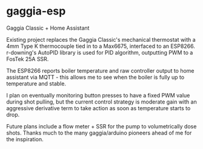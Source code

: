 # gaggia-esp
Gaggia Classic + Home Assistant

Existing project replaces the Gaggia Classic's mechanical thermostat with a 4mm Type K thermocouple tied in to a Max6675, interfaced to an ESP8266. r-downing's AutoPID library is used for PID algorithm, outputting PWM to a FosTek 25A SSR.

The ESP8266 reports boiler temperature and raw controller output to home assistant via MQTT - this allows me to see when the boiler is fully up to temperature and stable.

I plan on eventually monitoring button presses to have a fixed PWM value during shot pulling, but the current control strategy is moderate gain with an aggressive derivative term to take action as soon as temperature starts to drop.

Future plans include a flow meter + SSR for the pump to volumetrically dose shots. Thanks much to the many gaggia/arduino pioneers ahead of me for the inspiration.
